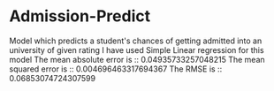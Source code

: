 # Admission-Predict
Model which predicts a student's chances of getting admitted into an university of given rating
I have used Simple Linear regression for this model
The mean absolute error is ::  0.04935733257048215
The mean squared error is ::  0.004696463317694367
The RMSE is ::  0.06853074724307599
